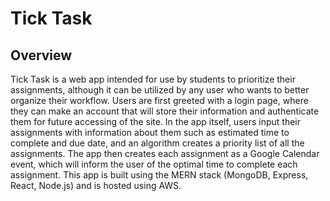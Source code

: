 # Tick Task
## Overview
Tick Task is a web app intended for use by students to prioritize their assignments, although it can be utilized by any user who wants to better organize their workflow. 
Users are first greeted with a login page, where they can make an account that will store their information and authenticate them for future accessing of the site. In the app itself, users input their assignments with information about them such as estimated time to complete and due date, and an algorithm creates a priority list of all the assignments. The app then creates each assignment as a Google Calendar event, which will inform the user of the optimal time to complete each assignment.
This app is built using the MERN stack (MongoDB, Express, React, Node.js) and is hosted using AWS.

